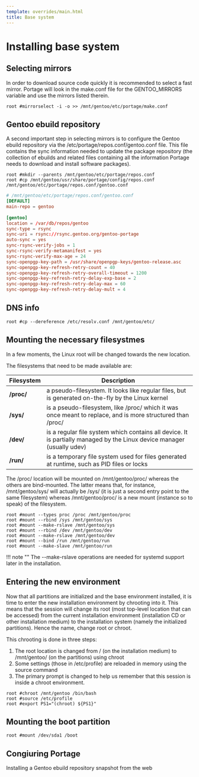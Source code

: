 ```yaml
---
template: overrides/main.html
title: Base system
---
```


# Installing base system
## Selecting mirrors
In order to download source code quickly it is recommended to select a fast mirror. Portage will look in the make.conf file for the GENTOO_MIRRORS variable and use the mirrors listed therein.
```shell
root #mirrorselect -i -o >> /mnt/gentoo/etc/portage/make.conf
```

## Gentoo ebuild repository
A second important step in selecting mirrors is to configure the Gentoo ebuild repository via the /etc/portage/repos.conf/gentoo.conf file. This file contains the sync information needed to update the package repository (the collection of ebuilds and related files containing all the information Portage needs to download and install software packages).
```shell
root #mkdir --parents /mnt/gentoo/etc/portage/repos.conf
root #cp /mnt/gentoo/usr/share/portage/config/repos.conf /mnt/gentoo/etc/portage/repos.conf/gentoo.conf
```

```toml
# /mnt/gentoo/etc/portage/repos.conf/gentoo.conf
[DEFAULT]
main-repo = gentoo
 
[gentoo]
location = /var/db/repos/gentoo
sync-type = rsync
sync-uri = rsync://rsync.gentoo.org/gentoo-portage
auto-sync = yes
sync-rsync-verify-jobs = 1
sync-rsync-verify-metamanifest = yes
sync-rsync-verify-max-age = 24
sync-openpgp-key-path = /usr/share/openpgp-keys/gentoo-release.asc
sync-openpgp-key-refresh-retry-count = 40
sync-openpgp-key-refresh-retry-overall-timeout = 1200
sync-openpgp-key-refresh-retry-delay-exp-base = 2
sync-openpgp-key-refresh-retry-delay-max = 60
sync-openpgp-key-refresh-retry-delay-mult = 4
```

## DNS info
```shell
root #cp --dereference /etc/resolv.conf /mnt/gentoo/etc/
```

## Mounting the necessary filesystmes
In a few moments, the Linux root will be changed towards the new location.

The filesystems that need to be made available are:

|   Filesystem  |   Description |
|   --------    |   ----------  |
|   **/proc/**  | a pseudo-filesystem. It looks like regular files, but is generated on-the-fly by the Linux kernel |
|   **/sys/**   | is a pseudo-filesystem, like /proc/ which it was once meant to replace, and is more structured than /proc/  |
|   **/dev/**   | is a regular file system which contains all device. It is partially managed by the Linux device manager (usually udev) |
|   **/run/**   | is a temporary file system used for files generated at runtime, such as PID files or locks  |

The /proc/ location will be mounted on /mnt/gentoo/proc/ whereas the others are bind-mounted. The latter means that, for instance, /mnt/gentoo/sys/ will actually be /sys/ (it is just a second entry point to the same filesystem) whereas /mnt/gentoo/proc/ is a new mount (instance so to speak) of the filesystem.

```shell
root #mount --types proc /proc /mnt/gentoo/proc
root #mount --rbind /sys /mnt/gentoo/sys
root #mount --make-rslave /mnt/gentoo/sys
root #mount --rbind /dev /mnt/gentoo/dev
root #mount --make-rslave /mnt/gentoo/dev
root #mount --bind /run /mnt/gentoo/run
root #mount --make-slave /mnt/gentoo/run
```

!!! note ""
    The <span class="rouge">--make-rslave</span> operations are needed for systemd support later in the installation.

## Entering the new environment
Now that all partitions are initialized and the base environment installed, it is time to enter the new installation environment by chrooting into it. This means that the session will change its root (most top-level location that can be accessed) from the current installation environment (installation CD or other installation medium) to the installation system (namely the initialized partitions). Hence the name, change root or chroot.

This chrooting is done in three steps:

1.  The root location is changed from / (on the installation medium) to /mnt/gentoo/ (on the partitions) using chroot
2.  Some settings (those in /etc/profile) are reloaded in memory using the source command
3.  The primary prompt is changed to help us remember that this session is inside a chroot environment.

```shell
root #chroot /mnt/gentoo /bin/bash
root #source /etc/profile
root #export PS1="(chroot) ${PS1}"
```

## Mounting the boot partition
```shell
root #mount /dev/sda1 /boot
```

## Congiuring Portage
Installing a Gentoo ebuild repository snapshot from the web
